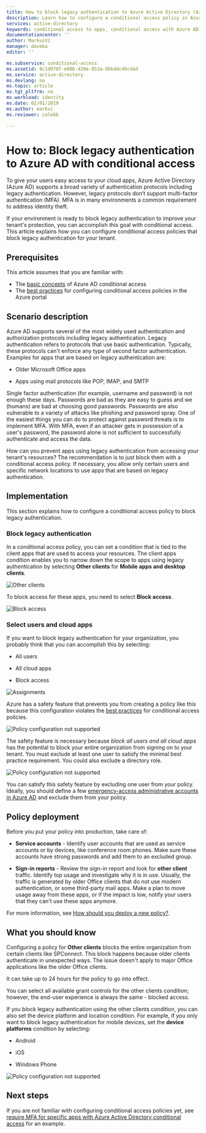 ```yaml
---
title: How to block legacy authentication to Azure Active Directory (Azure AD) with conditional access| Microsoft Docs
description: Learn how to configure a conditional access policy in Azure Active Directory (Azure AD) for access attempts from untrusted networks.
services: active-directory
keywords: conditional access to apps, conditional access with Azure AD, secure access to company resources, conditional access policies
documentationcenter: ''
author: MarkusVi
manager: daveba
editor: ''

ms.subservice: conditional-access
ms.assetid: 8c1d978f-e80b-420e-853a-8bbddc4bcdad
ms.service: active-directory
ms.devlang: na
ms.topic: article
ms.tgt_pltfrm: na
ms.workload: identity
ms.date: 02/01/2019
ms.author: markvi
ms.reviewer: calebb

---
```

# How to: Block legacy authentication to Azure AD with conditional access   

To give your users easy access to your cloud apps, Azure Active Directory (Azure AD) supports a broad variety of authentication protocols including legacy authentication. However, legacy protocols don’t support multi-factor authentication (MFA). MFA is in many environments a common requirement to address identity theft. 

If your environment is ready to block legacy authentication to improve your tenant's protection, you can accomplish this goal with conditional access. This article explains how you can configure conditional access policies that block legacy authentication for your tenant.



## Prerequisites

This article assumes that you are familiar with: 

- The [basic concepts](overview.md) of Azure AD conditional access 
- The [best practices](best-practices.md) for configuring conditional access policies in the Azure portal



## Scenario description

Azure AD supports several of the most widely used authentication and authorization protocols including legacy authentication. Legacy authentication refers to protocols that use basic authentication. Typically, these protocols can't enforce any type of second factor authentication. Examples for apps that are based on legacy authentication are:

- Older Microsoft Office apps

- Apps using mail protocols like POP, IMAP, and SMTP

Single factor authentication (for example, username and password) is not enough these days. Passwords are bad as they are easy to guess and we (humans) are bad at choosing good passwords. Passwords are also vulnerable to a variety of attacks like phishing and password spray. One of the easiest things you can do to protect against password threats is to implement MFA. With MFA, even if an attacker gets in possession of a user's password, the password alone is not sufficient to successfully authenticate and access the data.

How can you prevent apps using legacy authentication from accessing your tenant's resources? The recommendation is to just block them with a conditional access policy. If necessary, you allow only certain users and specific network locations to use apps that are based on legacy authentication.




## Implementation

This section explains how to configure a conditional access policy to block legacy authentication. 

### Block legacy authentication 

In a conditional access policy, you can set a condition that is tied to the client apps that are used to access your resources. The client apps condition enables you to narrow down the scope to apps using legacy authentication by selecting **Other clients** for **Mobile apps and desktop clients**.

![Other clients](./media/block-legacy-authentication/01.png)

To block access for these apps, you need to select **Block access**.

![Block access](./media/block-legacy-authentication/02.png)


### Select users and cloud apps

If you want to block legacy authentication for your organization, you probably think that you can accomplish this by selecting:

- All users

- All cloud apps

- Block access
 

![Assignments](./media/block-legacy-authentication/03.png)



Azure has a safety feature that prevents you from creating a policy like this because this configuration violates the  [best practices](best-practices.md) for conditional access policies.
 
![Policy configuration not supported](./media/block-legacy-authentication/04.png)


The safety feature is necessary because *block all users and all cloud apps* has the potential to block your entire organization from signing on to your tenant. You must exclude at least one user to satisfy the minimal best practice requirement. You could also exclude a directory role.

![Policy configuration not supported](./media/block-legacy-authentication/05.png)


You can satisfy this safety feature by excluding one user from your policy. Ideally, you should define a few [emergency-access administrative accounts in Azure AD](../users-groups-roles/directory-emergency-access.md) and exclude them from your policy.
 

## Policy deployment

Before you put your policy into production, take care of:
 
- **Service accounts** - Identify user accounts that are used as service accounts or by devices, like conference room phones. Make sure these accounts have strong passwords and add them to an excluded group.
 
- **Sign-in reports** - Review the sign-in report and look for **other client** traffic. Identify top usage and investigate why it is in use. Usually, the traffic is generated by older Office clients that do not use modern authentication, or some third-party mail apps. Make a plan to move usage away from these apps, or if the impact is low, notify your users that they can't use these apps anymore.
 
For more information, see [How should you deploy a new policy?](best-practices.md#how-should-you-deploy-a-new-policy).



## What you should know

Configuring a policy for **Other clients** blocks the entire organization from certain clients like SPConnect. This block happens because older clients authenticate in unexpected ways. The issue doesn't apply to major Office applications like the older Office clients.

It can take up to 24 hours for the policy to go into effect.

You can select all available grant controls for the other clients condition; however, the end-user experience is always the same - blocked access.

If you block legacy authentication using the other clients condition, you can also set the device platform and location condition. For example, if you only want to block legacy authentication for mobile devices, set the **device platforms** condition by selecting:

- Android

- iOS

- Windows Phone

![Policy configuration not supported](./media/block-legacy-authentication/06.png)




## Next steps

If you are not familiar with configuring conditional access policies yet, see [require MFA for specific apps with Azure Active Directory conditional access](app-based-mfa.md) for an example.
